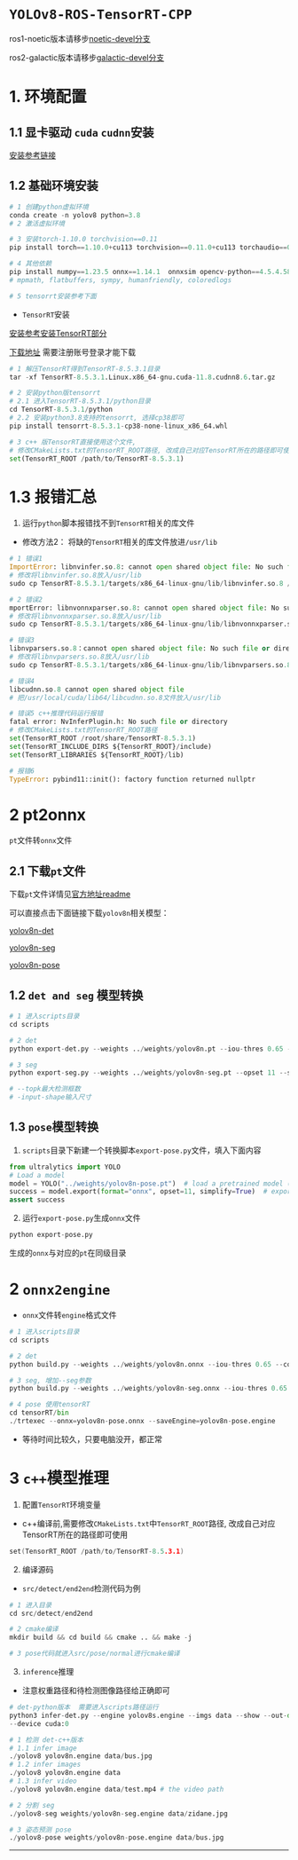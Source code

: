 
# `YOLOv8-ROS-TensorRT-CPP`

ros1-noetic版本请移步[noetic-devel分支](https://github.com/linClubs/YOLOv8-ROS-TensorRT/tree/noetic-devel)

ros2-galactic版本请移步[galactic-devel分支](https://github.com/linClubs/YOLOv8-ROS-TensorRT/tree/galactic-devel)


# 1. 环境配置

## 1.1 显卡驱动 `cuda` `cudnn`安装

[安装参考链接](https://blog.csdn.net/h904798869/article/details/131719404)

## 1.2 基础环境安装
~~~python
# 1 创建python虚拟环境
conda create -n yolov8 python=3.8
# 2 激活虚拟环境

# 3 安装torch-1.10.0 torchvision==0.11
pip install torch==1.10.0+cu113 torchvision==0.11.0+cu113 torchaudio==0.10.0 -f https://download.pytorch.org/whl/torch_stable.html

# 4 其他依赖
pip install numpy==1.23.5 onnx==1.14.1  onnxsim opencv-python==4.5.4.58 ultralytics onnxruntime==1.16.0
# mpmath, flatbuffers, sympy, humanfriendly, coloredlogs

# 5 tensorrt安装参考下面
~~~

+ `TensorRT`安装

[安装参考安装TensorRT部分](https://blog.csdn.net/h904798869/article/details/131719404)

[下载地址](https://link.csdn.net/?target=https%3A%2F%2Fdeveloper.nvidia.com%2Fnvidia-tensorrt-download) 需要注册账号登录才能下载

~~~python
# 1 解压TensorRT得到TensorRT-8.5.3.1目录
tar -xf TensorRT-8.5.3.1.Linux.x86_64-gnu.cuda-11.8.cudnn8.6.tar.gz

# 2 安装python版tensorrt
# 2.1 进入TensorRT-8.5.3.1/python目录
cd TensorRT-8.5.3.1/python
# 2.2 安装python3.8支持的tensorrt, 选择cp38即可
pip install tensorrt-8.5.3.1-cp38-none-linux_x86_64.whl 

# 3 c++ 版TensorRT直接使用这个文件, 
# 修改CMakeLists.txt的TensorRT_ROOT路径, 改成自己对应TensorRT所在的路径即可使用
set(TensorRT_ROOT /path/to/TensorRT-8.5.3.1)
~~~

# 1.3 报错汇总

1. 运行`python`脚本报错找不到`TensorRT`相关的库文件

+ 修改方法2：
将缺的`TensorRT`相关的库文件放进`/usr/lib`

~~~python
# 1 错误1
ImportError: libnvinfer.so.8: cannot open shared object file: No such file or directory
# 修改将libnvinfer.so.8放入/usr/lib
sudo cp TensorRT-8.5.3.1/targets/x86_64-linux-gnu/lib/libnvinfer.so.8 /usr/lib

# 2 错误2
mportError: libnvonnxparser.so.8: cannot open shared object file: No such file or directory
# 修改将libnvonnxparser.so.8放入/usr/lib
sudo cp TensorRT-8.5.3.1/targets/x86_64-linux-gnu/lib/libnvonnxparser.so.8 /usr/lib

# 错误3
libnvparsers.so.8：cannot open shared object file: No such file or directory
# 修改将libnvparsers.so.8放入/usr/lib
sudo cp TensorRT-8.5.3.1/targets/x86_64-linux-gnu/lib/libnvparsers.so.8 /usr/lib

# 错误4 
libcudnn.so.8 cannot open shared object file
# 把/usr/local/cuda/lib64/libcudnn.so.8文件放入/usr/lib

# 错误5 c++推理代码运行报错
fatal error: NvInferPlugin.h: No such file or directory
# 修改CMakeLists.txt的TensorRT_ROOT路径
set(TensorRT_ROOT /root/share/TensorRT-8.5.3.1)
set(TensorRT_INCLUDE_DIRS ${TensorRT_ROOT}/include)
set(TensorRT_LIBRARIES ${TensorRT_ROOT}/lib)

# 报错6
TypeError: pybind11::init(): factory function returned nullptr
~~~


# 2 pt2onnx

`pt`文件转`onnx`文件

## 2.1 下载`pt`文件

下载`pt`文件详情见[官方地址readme](https://github.com/ultralytics/ultralytics/blob/main/README.md)

可以直接点击下面链接下载`yolov8n`相关模型：

[yolov8n-det](https://github.com/ultralytics/assets/releases/download/v0.0.0/yolov8n.pt)

[yolov8n-seg](https://github.com/ultralytics/assets/releases/download/v0.0.0/yolov8n-seg.pt)

[yolov8n-pose](https://github.com/ultralytics/assets/releases/download/v0.0.0/yolov8n-pose.pt)


## 1.2 `det and seg` 模型转换
~~~python
# 1 进入scripts目录
cd scripts

# 2 det
python export-det.py --weights ../weights/yolov8n.pt --iou-thres 0.65 --conf-thres 0.2 --topk 100 --opset 11 --sim --input-shape 1 3 640 640 --device cuda:0

# 3 seg
python export-seg.py --weights ../weights/yolov8n-seg.pt --opset 11 --sim --input-shape 1 3 640 640 --device cuda:0

# --topk最大检测框数 
# -input-shape输入尺寸
~~~

## 1.3 `pose`模型转换

1. `scripts`目录下新建一个转换脚本`export-pose.py`文件，填入下面内容

~~~python
from ultralytics import YOLO
# Load a model
model = YOLO("../weights/yolov8n-pose.pt")  # load a pretrained model (recommended for training)
success = model.export(format="onnx", opset=11, simplify=True)  # export the model to onnx format
assert success
~~~

2. 运行`export-pose.py`生成`onnx`文件

~~~python
python export-pose.py
~~~

生成的`onnx`与对应的`pt`在同级目录


# 2 `onnx2engine`

+ `onnx`文件转`engine`格式文件

~~~python
# 1 进入scripts目录
cd scripts

# 2 det
python build.py --weights ../weights/yolov8n.onnx --iou-thres 0.65 --conf-thres 0.25 --topk 100 --fp16  --device cuda:0

# 3 seg, 增加--seg参数
python build.py --weights ../weights/yolov8n-seg.onnx --iou-thres 0.65 --conf-thres 0.25 --topk 100 --fp16  --device cuda:0 --seg

# 4 pose 使用tensorRT
cd tensorRT/bin
./trtexec --onnx=yolov8n-pose.onnx --saveEngine=yolov8n-pose.engine 
~~~

+ 等待时间比较久，只要电脑没开，都正常

# 3 `c++`模型推理

1. 配置`TensorRT`环境变量

+ c++编译前,需要修改`CMakeLists.txt`中`TensorRT_ROOT`路径, 改成自己对应TensorRT所在的路径即可使用

~~~c
set(TensorRT_ROOT /path/to/TensorRT-8.5.3.1)
~~~

2. 编译源码

+ `src/detect/end2end`检测代码为例

~~~python
# 1 进入目录
cd src/detect/end2end

# 2 cmake编译
mkdir build && cd build && cmake .. && make -j

# 3 pose代码就进入src/pose/normal进行cmake编译
~~~

3. `inference`推理

+ 注意权重路径和待检测图像路径给正确即可

~~~python
# det-python版本  需要进入scripts路径运行
python3 infer-det.py --engine yolov8s.engine --imgs data --show --out-dir outputs
--device cuda:0

# 1 检测 det-c++版本
# 1.1 infer image
./yolov8 yolov8n.engine data/bus.jpg
# 1.2 infer images
./yolov8 yolov8n.engine data
# 1.3 infer video
./yolov8 yolov8n.engine data/test.mp4 # the video path

# 2 分割 seg
./yolov8-seg weights/yolov8n-seg.engine data/zidane.jpg 

# 3 姿态预测 pose
./yolov8-pose weights/yolov8n-pose.engine data/bus.jpg
~~~

---
